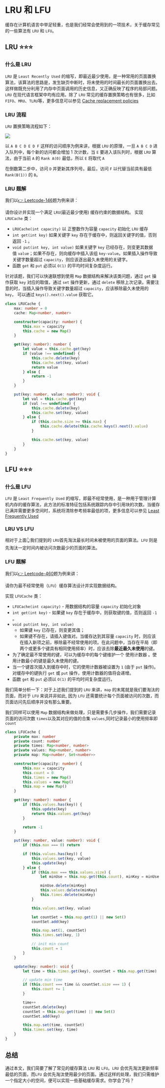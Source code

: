 # LRU 和 LFU 
缓存在计算机语言中举足轻重，也是我们经常会使用到的一项技术，关于缓存常见的一些算法有 `LRU` 和 `LFU`。

## LRU ⭐⭐⭐

### 什么是 LRU
`LRU` 是 `Least Recently Used` 的缩写，即最近最少使用，是一种常用的页面置换算法，该算法的思路是，发生缺页中断时，将未使用的时间最长的页面置换出去。这样做既充分利用了内存中页面调用的历史信息，又正确反映了程序的局部问题。`LRU` 在现代语言框架中均有应用。除了 `LRU` 常见的缓存置换策略也有很多，比如 `FIFO`、`MRU`、`TLRU`等，更多信息可以参见 [Cache replacement policies](https://en.wikipedia.org/wiki/Cache_replacement_policies#)

### LRU 流程
`LRU` 置换策略流程如下：

![](https://tva1.sinaimg.cn/large/e6c9d24egy1h56o6dns04j20l00acaal.jpg)

以 `A B C D E D F` 这样的访问顺序为例来讲，根据 `LRU` 的原理，一旦 `A B C D` 进入队列中，每个新的访问都会增加 1 次计数，当 `E` 要进入该队列时，根据 `LRU` 算法，由于当前 `A` 的 `Rank A(0)` 最低，所以 `E` 将取代 `A`

在倒数第二步中，访问 `D` 并更新其序列号。最后，访问 `F` 以代替当前具有最低 `Rank(B(1))` 的 `B`。

### LRU 题解
我们以[👉 Leetcode-146](https://leetcode.cn/problems/lru-cache/)题为例来讲：

请你设计并实现一个满足 `LRU`(最近最少使用) 缓存约束的数据结构。
实现 `LRUCache` 类：
- `LRUCache(int capacity)` 以 正整数作为容量 `capacity` 初始化 `LRU` 缓存
- `int get(int key)` 如果关键字 `key` 存在于缓存中，则返回关键字的值，否则返回 `-1` 。
- `void put(int key, int value)` 如果关键字 `key` 已经存在，则变更其数据值 `value`；如果不存在，则向缓存中插入该组 `key-value`。如果插入操作导致关键字数量超过 `capacity`，则应该逐出最久未使用的关键字。
- 函数 `get` 和 `put` 必须以 `O(1)` 的平均时间复杂度运行。

针对该题，我们可以快速联想到使用 `Map` 数据结构来解决该类问题，通过 `get` 操作获取 `key` 对应的取值，通过 `set` 操作更新，通过 `delete` 移除上次记录。需要注意的时，当插入操作导致关键字数量超过 `capacity`，应该移除最久未使用的 `key`， 可以通过 `keys().next().value` 获取它。

```ts
class LRUCache {
    max: number = 0
    cache: Map<number, number>

    constructor(capacity: number) {
        this.max = capacity
        this.cache = new Map()
    }

    get(key: number): number {
        let value = this.cache.get(key)
        if (value !== undefined) {
            this.cache.delete(key)
            this.cache.set(key, value)
            return value
        } else {
            return -1
        }
    }

    put(key: number, value: number): void {
        let val = this.cache.get(key)
        if (val !== undefined) {
            this.cache.delete(key)
            this.cache.set(key, value)
        } else {
            if (this.cache.size >= this.max) {
                this.cache.delete(this.cache.keys().next().value)
            }

            this.cache.set(key, value)
        }
    }
}
```

## LFU ⭐⭐⭐

### 什么是 LFU
`LFU` 是 `Least Frequently Used` 的缩写，即最不经常使用，是一种用于管理计算机内存的缓存算法，此方法的标准特征包括系统跟踪内存中引用块的次数。当缓存已满并需要更多空间时，系统将清除参考频率最低的项，更多信息可以参见 [Least Frequently Used](https://en.wikipedia.org/wiki/Least_frequently_used)

### LRU VS LFU 
相对于上面👆我们提到的 `LRU`首先淘汰最长时间未被使用的页面的算法。`LFU` 则是先淘汰一定时间内被访问次数最少的页面的算法。

### LFU 题解
我们以[👉 Leetcode-460](https://leetcode.cn/problems/lfu-cache/)题为例来讲：

请你为最不经常使用（`LFU`）缓存算法设计并实现数据结构。

实现 `LFUCache` 类：

- `LFUCache(int capacity)` - 用数据结构的容量 `capacity` 初始化对象
- `int get(int key)` - 如果键 `key` 存在于缓存中，则获取键的值，否则返回 `-1` 。
- `void put(int key, int value)` 
  - 如果键 `key` 已存在，则变更其值；
  - 如果键不存在，请插入键值对。当缓存达到其容量 `capacity` 时，则应该在插入新项之前，移除最不经常使用的项。在此问题中，当存在平局（即两个或更多个键具有相同使用频率）时，应该去除**最近最久未使用**的键。
- 为了确定最不常使用的键，可以为缓存中的每个键维护一个 使用计数器 。使用计数最小的键是最久未使用的键。
- 当一个键首次插入到缓存中时，它的使用计数器被设置为 `1` (由于 `put` 操作)。对缓存中的键执行 `get` 或 `put` 操作，使用计数器的值将会递增。
- 函数 `get` 和 `put` 必须以 `O(1)` 的平均时间复杂度运行。

我们简单分析一下：对于上述我们提到的 `LRU` 来讲，`map` 的末尾就是我们要淘汰的页面，而对于 `LFU` 来说并非如此, 因为 `LFU` 还需要统计每个页面被访问的次数，而页面访问先后顺序并没有那么重要。

我们同样可以使用 `Map` 数据结构来做处理，只是需要多几步操作，我们需要记录页面的访问次数 `times`以及其对应的值的合集 `values`,同时记录最小的使用频率即 `count`


```ts
class LFUCache {
    private max: number
    private count: number
    private times: Map<number, number>
    private values: Map<number, number>
    private map: Map<number, Set<number>>

    constructor(capacity: number) {
        this.max = capacity
        this.count = 0
        this.times = new Map()
        this.values = new Map()
        this.map = new Map()
    }

    get(key: number): number {
        if (this.values.has(key)) {
            this.update(key)
            return this.values.get(key)
        }

        return -1
    }

    put(key: number, value: number): void {
        if (this.max === 0) return

        if (this.values.has(key)) {
            this.values.set(key, value)
            this.update(key)
        } else {
            if (this.max === this.values.size) {
                let minUse = this.map.get(this.count), minKey = minUse.keys().next().value

                minUse.delete(minKey)
                this.values.delete(minKey)
                this.times.delete(minKey)
            }

            this.values.set(key, value)

            let countSet = this.map.get(1) || new Set()
            countSet.add(key)

            this.map.set(1, countSet)
            this.times.set(key, 1)

            // init min count
            this.count = 1
        }
    }

    update(key: number): void {
        let time = this.times.get(key), countSet = this.map.get(time)

        // update min time
        if (this.count === time && countSet.size === 1) {
            this.count += 1
        }

        time++
        countSet.delete(key)
        countSet = this.map.get(time) || new Set()
        countSet.add(key)

        this.map.set(time, countSet)
        this.times.set(key, time)
    }
}
```

## 总结
通过本文，我们简要了解了常见的缓存算法 `LRU` 和 `LFU`。`LRU` 会优先淘汰更新频率最低的页面，而`LFU` 会优先淘汰使用最少的页面。通过这样的处理，我们只需维护一个指定大小的空间，便可以实现一些基础缓存需求。你学会了吗？

